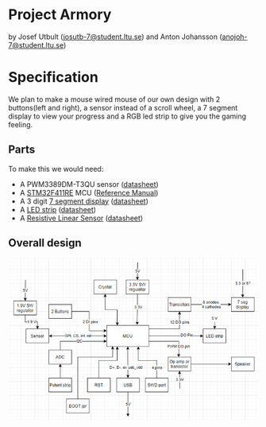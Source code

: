 # Project Armory
by Josef Utbult (josutb-7@student.ltu.se) and Anton Johansson (anojoh-7@student.ltu.se)

# Specification
We plan to make a mouse wired mouse of our own design with 2 buttons(left and right), a sensor instead of a scroll wheel, a 7 segment display to view your progress and a RGB led strip to give you the gaming feeling.

## Parts
To make this we would need:
- A PWM3389DM-T3QU sensor ([datasheet](https://www.pixart.com/products-detail/4/PMW3389DM-T3QU))
- A [STM32F411RE](https://www.st.com/en/microcontrollers-microprocessors/stm32f411re.html#overview) MCU ([Reference Manual](https://www.st.com/resource/en/reference_manual/dm00119316-stm32f411xce-advanced-armbased-32bit-mcus-stmicroelectronics.pdf))
- A 3 digit [7 segment display](https://www.elfa.se/en/segment-led-display-mm-red-tht-everlight-electronics-elt315surwa-s530-a3/p/11068625?q=7+segment+display&pos=43&origPos=42&origPageSize=50&track=true) ([datasheet](https://www.elfa.se/Web/Downloads/_t/ds/ELT315SURWA-S530-A3_eng_tds.pdf))
- A [LED strip](https://www.elfa.se/en/ws2812b-led-strip-rgb-5v-18w-1m-seeed-studio-104990014/p/30089752?track=true&no-cache=true) ([datasheet](https://www.elfa.se/Web/Downloads/_t/ds/WS2812B_104990014_eng_tds.pdf))
- A [Resistive Linear Sensor](https://www.digikey.com/en/products/detail/spectra-symbol/SP-L-0012-103-1--RH/2175422) ([datasheet](https://media.digikey.com/pdf/Data%20Sheets/Spectra%20Symbol/SP%20Series%20SoftPot.pdf))

## Overall design
![design](https://github.com/Froopas/E7020E_Project/raw/main/Documents/Design.PNG "Design")
